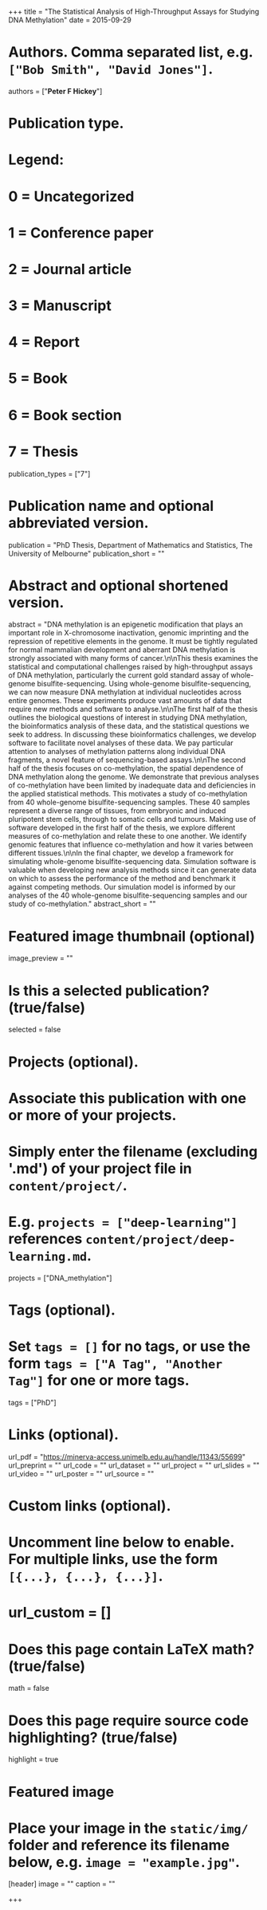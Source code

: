 +++
title = "The Statistical Analysis of High-Throughput Assays for Studying DNA Methylation"
date = 2015-09-29

# Authors. Comma separated list, e.g. `["Bob Smith", "David Jones"]`.
authors = ["**Peter F Hickey**"]

# Publication type.
# Legend:
# 0 = Uncategorized
# 1 = Conference paper
# 2 = Journal article
# 3 = Manuscript
# 4 = Report
# 5 = Book
# 6 = Book section
# 7 = Thesis
publication_types = ["7"]

# Publication name and optional abbreviated version.
publication = "PhD Thesis, Department of Mathematics and Statistics, The University of Melbourne"
publication_short = ""

# Abstract and optional shortened version.
abstract = "DNA methylation is an epigenetic modification that plays an important role in X-chromosome inactivation, genomic imprinting and the repression of repetitive elements in the genome. It must be tightly regulated for normal mammalian development and aberrant DNA methylation is strongly associated with many forms of cancer.\n\nThis thesis examines the statistical and computational challenges raised by high-throughput assays of DNA methylation, particularly the current gold standard assay of whole-genome bisulfite-sequencing. Using whole-genome bisulfite-sequencing, we can now measure DNA methylation at individual nucleotides across entire genomes. These experiments produce vast amounts of data that require new methods and software to analyse.\n\nThe first half of the thesis outlines the biological questions of interest in studying DNA methylation, the bioinformatics analysis of these data, and the statistical questions we seek to address. In discussing these bioinformatics challenges, we develop software to facilitate novel analyses of these data. We pay particular attention to analyses of methylation patterns along individual DNA fragments, a novel feature of sequencing-based assays.\n\nThe second half of the thesis focuses on co-methylation, the spatial dependence of DNA methylation along the genome. We demonstrate that previous analyses of co-methylation have been limited by inadequate data and deficiencies in the applied statistical methods. This motivates a study of co-methylation from 40 whole-genome bisulfite-sequencing samples. These 40 samples represent a diverse range of tissues, from embryonic and induced pluripotent stem cells, through to somatic cells and tumours. Making use of software developed in the first half of the thesis, we explore different measures of co-methylation and relate these to one another. We identify genomic features that influence co-methylation and how it varies between different tissues.\n\nIn the final chapter, we develop a framework for simulating whole-genome bisulfite-sequencing data. Simulation software is valuable when developing new analysis methods since it can generate data on which to assess the performance of the method and benchmark it against competing methods. Our simulation model is informed by our analyses of the 40 whole-genome bisulfite-sequencing samples and our study of co-methylation."
abstract_short = ""

# Featured image thumbnail (optional)
image_preview = ""

# Is this a selected publication? (true/false)
selected = false

# Projects (optional).
#   Associate this publication with one or more of your projects.
#   Simply enter the filename (excluding '.md') of your project file in `content/project/`.
#   E.g. `projects = ["deep-learning"]` references `content/project/deep-learning.md`.
projects = ["DNA_methylation"]

# Tags (optional).
#   Set `tags = []` for no tags, or use the form `tags = ["A Tag", "Another Tag"]` for one or more tags.
tags = ["PhD"]

# Links (optional).
url_pdf = "https://minerva-access.unimelb.edu.au/handle/11343/55699"
url_preprint = ""
url_code = ""
url_dataset = ""
url_project = ""
url_slides = ""
url_video = ""
url_poster = ""
url_source = ""

# Custom links (optional).
#   Uncomment line below to enable. For multiple links, use the form `[{...}, {...}, {...}]`.
# url_custom = []

# Does this page contain LaTeX math? (true/false)
math = false

# Does this page require source code highlighting? (true/false)
highlight = true

# Featured image
# Place your image in the `static/img/` folder and reference its filename below, e.g. `image = "example.jpg"`.
[header]
image = ""
caption = ""

+++
